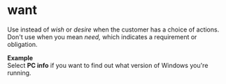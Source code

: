 # want

Use instead of *wish* or *desire* when the customer has a choice of actions. Don't use when you mean *need,* which indicates a requirement or obligation.

**Example**  
Select **PC info** if you want to find out what version of Windows you're running.
